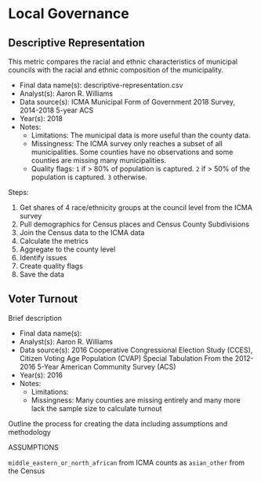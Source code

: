 # Local Governance

## Descriptive Representation

This metric compares the racial and ethnic characteristics of municipal 
councils with the racial and ethnic composition of the municipality.

* Final data name(s): descriptive-representation.csv
* Analyst(s): Aaron R. Williams
* Data source(s): ICMA Municipal Form of Government 2018 Survey, 2014-2018 5-year ACS
* Year(s): 2018
* Notes:
    * Limitations: The municipal data is more useful than the county data.
    * Missingness: The ICMA survey only reaches a subset of all municipalities. 
    Some counties have no observations and some counties are missing many 
    municipalities. 
    * Quality flags: `1` if > 80% of population is captured. `2` if > 50% of the population is captured. `3` otherwise.
    
Steps:

1. Get shares of 4 race/ethnicity groups at the council level from the ICMA survey
2. Pull demographics for Census places and Census County Subdivisions
3. Join the Census data to the ICMA data
4. Calculate the metrics
5. Aggregate to the county level
6. Identify issues
7. Create quality flags
8. Save the data

## Voter Turnout




Brief description

* Final data name(s):
* Analyst(s): Aaron R. Williams
* Data source(s): 2016 Cooperative Congressional Election Study (CCES), Citizen Voting Age Population (CVAP) Special Tabulation From the 2012-2016 5-Year American Community Survey (ACS)
* Year(s): 2016
* Notes:
    * Limitations:
    * Missingness: Many counties are missing entirely and many more lack the sample size to calculate turnout

Outline the process for creating the data including assumptions and methodology   

ASSUMPTIONS

`middle_eastern_or_north_african` from ICMA counts as `asian_other` from the Census

